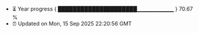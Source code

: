 - ⏳ Year progress { █████████████████████▁▁▁▁▁▁▁▁▁ } 70.67 %
- ⏰ Updated on Mon, 15 Sep 2025 22:20:56 GMT

